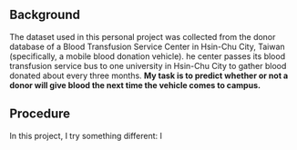 ## Background
The dataset used in this personal project was collected from the donor database of a Blood Transfusion Service Center in Hsin-Chu City, Taiwan (specifically, a mobile blood donation vehicle). he center passes its blood transfusion service bus to one university in Hsin-Chu City to gather blood donated about every three months. 
**My task is to predict whether or not a donor will give blood the next time the vehicle comes to campus.**

## Procedure
In this project, I try something different: I 
